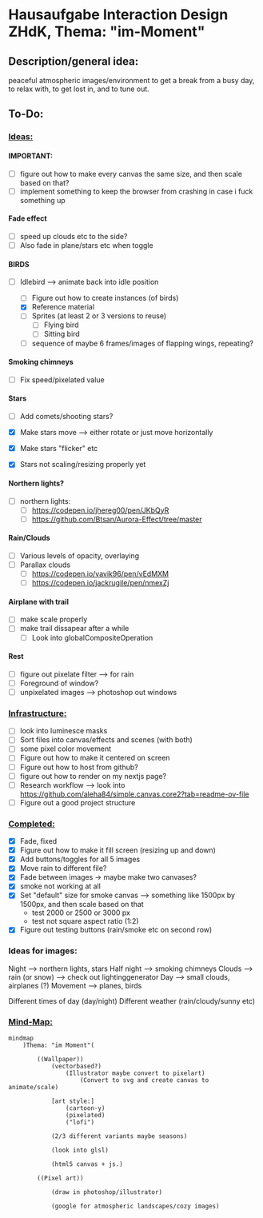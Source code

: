# Hausaufgabe Interaction Design ZHdK, Thema: "im-Moment"

## Description/general idea:

peaceful atmospheric images/environment to get a break from a busy day, to relax with, to get lost in, and to tune out. 

## To-Do:

### <ins>Ideas:</ins>

#### IMPORTANT:
  - [ ] figure out how to make every canvas the same size, and then scale based on that?
  - [ ] implement something to keep the browser from crashing in case i fuck something up

#### Fade effect
  - [ ] speed up clouds etc to the side?
  - [ ] Also fade in plane/stars etc when toggle

#### BIRDS
- [ ] Idlebird --> animate back into idle position

  - [ ] Figure out how to create instances (of birds)
  - [x] Reference material
  - [ ] Sprites (at least 2 or 3 versions to reuse)
    - [ ] Flying bird
    - [ ] Sitting bird
  - [ ] sequence of maybe 6 frames/images of flapping wings, repeating? 

#### Smoking chimneys
  - [ ] Fix speed/pixelated value

#### Stars
  - [ ] Add comets/shooting stars?
  - [x] Make stars move --> either rotate or just move horizontally
  - [x] Make stars "flicker" etc

  - [x] Stars not scaling/resizing properly yet

#### Northern lights?
  - [ ] northern lights:
    - [ ] https://codepen.io/jhereg00/pen/JKbQyR
    - [ ] https://github.com/Btsan/Aurora-Effect/tree/master

#### Rain/Clouds
  - [ ] Various levels of opacity, overlaying
  - [ ] Parallax clouds
    - [ ] https://codepen.io/vavik96/pen/vEdMXM
    - [ ] https://codepen.io/jackrugile/pen/nmexZj

#### Airplane with trail
  - [ ] make scale properly
  - [ ] make trail dissapear after a while
    - [ ] Look into globalCompositeOperation

#### Rest
- [ ] figure out pixelate filter --> for rain
- [ ] Foreground of window?
- [ ] unpixelated images --> photoshop out windows

### <ins>Infrastructure:</ins>

- [ ] look into luminesce masks
- [ ] Sort files into canvas/effects and scenes (with both)
- [ ] some pixel color movement
- [ ] Figure out how to make it centered on screen
- [ ] Figure out how to host from github?
- [ ] figure out how to render on my nextjs page?
- [ ] Research workflow --> look into https://github.com/aleha84/simple.canvas.core2?tab=readme-ov-file
- [ ] Figure out a good project structure

### <ins>Completed:</ins>
- [x] Fade, fixed
- [x] Figure out how to make it fill screen (resizing up and down)
- [x] Add buttons/toggles for all 5 images
- [x] Move rain to different file?
- [x] Fade between images -> maybe make two canvases?
- [x] smoke not working at all
- [x] Set "default" size for smoke canvas --> something like 1500px by 1500px, and then scale based on that
  - test 2000 or 2500 or 3000 px
  - test not square aspect ratio (1:2)
- [x] Figure out testing buttons (rain/smoke etc on second row)

### Ideas for images:

Night --> northern lights, stars
Half night --> smoking chimneys
Clouds --> rain (or snow) --> check out lightinggenerator
Day --> small clouds, airplanes (?)
Movement --> planes, birds

Different times of day (day/night)
Different weather (rain/cloudy/sunny etc)

### <ins>Mind-Map:</ins>

```mermaid
mindmap
    )Thema: "im Moment"(

        ((Wallpaper))
            (vectorbased?)
                (Illustrator maybe convert to pixelart)
                    (Convert to svg and create canvas to animate/scale)

            [art style:] 
                (cartoon-y)
                (pixelated)
                ("lofi")

            (2/3 different variants maybe seasons)

            (look into glsl)

            (html5 canvas + js.)

        ((Pixel art))

            (draw in photoshop/illustrator)

            (google for atmospheric landscapes/cozy images)


```